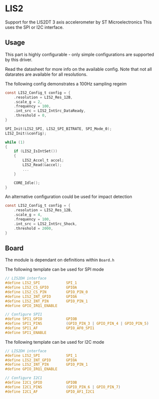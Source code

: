 # LIS2
Support for the LIS2DT 3 axis accelerometer by ST Microelectronics
This uses the SPI or I2C interface.

## Usage

This part is highly configurable - only simple configurations are supported by this driver.

Read the datasheet for more info on the available config. Note that not all datarates are available for all resolutions.

The following config demonstrates a 100Hz sampling regeim

```C
const LIS2_Config_t config = {
    .resolution = LIS2_Res_12B,
    .scale_g = 2,
    .frequency = 100,
    .int_src = LIS2_IntSrc_DataReady,
    .threshold = 0,
}

SPI_Init(LIS2_SPI, LIS2_SPI_BITRATE, SPI_Mode_0);
LIS2_Init(&config);

while (1)
{
    if (LIS2_IsIntSet())
    {
        LIS2_Accel_t accel;
        LIS2_Read(&accel);
        ...
    }

    CORE_Idle();
}
```

An alternative configuration could be used for impact detection

```C
const LIS2_Config_t config = {
    .resolution = LIS2_Res_12B,
    .scale_g = 4,
    .frequency = 100,
    .int_src = LIS2_IntSrc_Shock,
    .threshold = 2000,
}
```

## Board

The module is dependant on definitions within `Board.h`

The following template can be used for SPI mode

```C
// LIS2DH interface
#define LIS2_SPI            SPI_1
#define LIS2_CS_GPIO        GPIOA
#define LIS2_CS_PIN         GPIO_PIN_0
#define LIS2_INT_GPIO       GPIOA
#define LIS2_INT_PIN        GPIO_PIN_1
#define GPIO_IRQ1_ENABLE

// Configure SPI1
#define SPI1_GPIO		    GPIOB
#define SPI1_PINS		    (GPIO_PIN_3 | GPIO_PIN_4 | GPIO_PIN_5)
#define SPI1_AF			    GPIO_AF0_SPI1
#define SPI1_ENABLE
```

The following template can be used for I2C mode

```C
// LIS2DH interface
#define LIS2_SPI            SPI_1
#define LIS2_INT_GPIO       GPIOA
#define LIS2_INT_PIN        GPIO_PIN_1
#define GPIO_IRQ1_ENABLE

// Configure I2C1
#define I2C1_GPIO		    GPIOB
#define I2C1_PINS		    (GPIO_PIN_6 | GPIO_PIN_7)
#define I2C1_AF			    GPIO_AF1_I2C1
```
